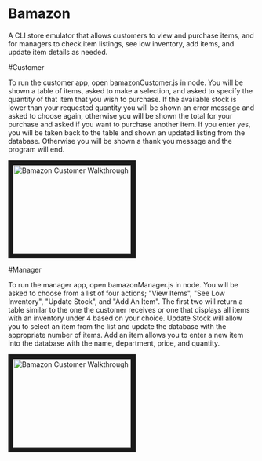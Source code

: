 # Bamazon

A CLI store emulator that allows customers to view and purchase items, and for managers to check item listings, see low inventory, add items, and update item details as needed.

#Customer

To run the customer app, open bamazonCustomer.js in node. You will be shown a table of items, asked to make a selection, and asked to specify the quantity of that item that you wish to purchase. If the available stock is lower than your requested quantity you will be shown an error message and asked to choose again, otherwise you will be shown the total for your purchase and asked if you want to purchase another item. If you enter yes, you will be taken back to the table and shown an updated listing from the database. Otherwise you will be shown a thank you message and the program will end.

<a href="http://www.youtube.com/watch?feature=player_embedded&v=O84DuyJRV3c
" target="_blank"><img src="http://img.youtube.com/vi/O84DuyJRV3c/0.jpg" 
alt="Bamazon Customer Walkthrough" width="240" height="180" border="10" /></a>

#Manager

To run the manager app, open bamazonManager.js in node. You will be asked to choose from a list of four actions; "View Items", "See Low Inventory", "Update Stock", and "Add An Item". The first two will return a table similar to the one the customer receives or one that displays all items with an inventory under 4 based on your choice. Update Stock will allow you to select an item from the list and update the database with the appropriate number of items. Add an item allows you to enter a new item into the database with the name, department, price, and quantity. 

<a href="http://www.youtube.com/watch?feature=player_embedded&v=AmBy0yFeMks/0.jpg
" target="_blank"><img src="http://img.youtube.com/vi/AmBy0yFeMks/0.jpg/0.jpg" 
alt="Bamazon Customer Walkthrough" width="240" height="180" border="10" /></a>
